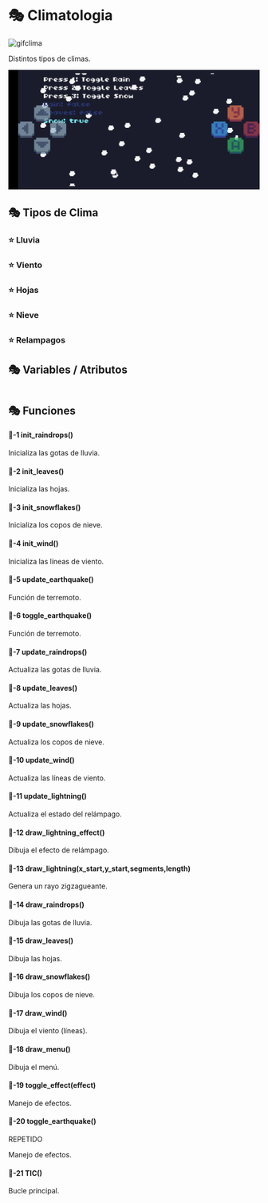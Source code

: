 # 🎭 Climatologia

![gifclima](./Imagenes/climatologia.gif)

Distintos tipos de climas.

![clima](./Imagenes/Climatologia.jpg)

## 🎭 Tipos de Clima

### ⭐️ Lluvia



### ⭐️ Viento



### ⭐️ Hojas



### ⭐️ Nieve



### ⭐️ Relampagos



## 🎭 Variables / Atributos

```

```

## 🎭 Funciones

#### 🔑-1  init_raindrops()

Inicializa las gotas de lluvia.

#### 🔑-2  init_leaves()

Inicializa las hojas.

#### 🔑-3  init_snowflakes()

Inicializa los copos de nieve.

#### 🔑-4  init_wind()

Inicializa las líneas de viento.

#### 🔑-5  update_earthquake()

Función de terremoto.

#### 🔑-6  toggle_earthquake()

Función de terremoto.

#### 🔑-7  update_raindrops()

Actualiza las gotas de lluvia.

#### 🔑-8  update_leaves()

Actualiza las hojas.

#### 🔑-9  update_snowflakes()

Actualiza los copos de nieve.

#### 🔑-10  update_wind()

Actualiza las líneas de viento.

#### 🔑-11  update_lightning()

Actualiza el estado del relámpago.

#### 🔑-12  draw_lightning_effect()

Dibuja el efecto de relámpago.

#### 🔑-13  draw_lightning(x_start,y_start,segments,length)

Genera un rayo zigzagueante.

#### 🔑-14  draw_raindrops()

Dibuja las gotas de lluvia.

#### 🔑-15  draw_leaves()

Dibuja las hojas.

#### 🔑-16  draw_snowflakes()

Dibuja los copos de nieve.

#### 🔑-17  draw_wind()

Dibuja el viento (líneas).

#### 🔑-18  draw_menu()

Dibuja el menú.

#### 🔑-19  toggle_effect(effect)

Manejo de efectos.

#### 🔑-20  toggle_earthquake()
REPETIDO

Manejo de efectos.

#### 🔑-21  TIC()

Bucle principal.
